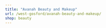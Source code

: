 ```yaml
---
title: "Avanah Beauty and Makeup"
url: /west-gosford/avanah-beauty-and-makeup/
shop: beauty
---
```

